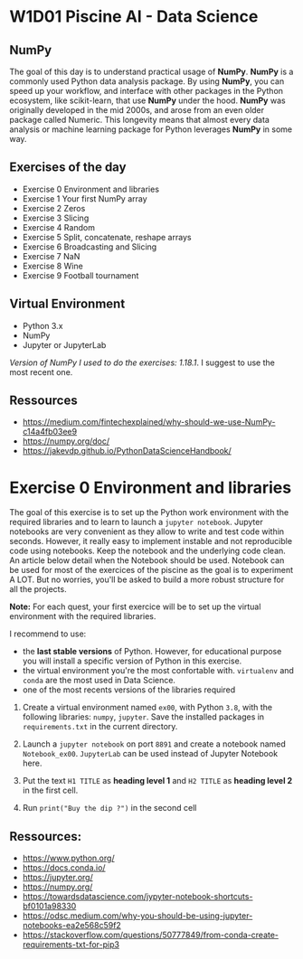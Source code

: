 # W1D01  Piscine AI - Data Science

## NumPy 
The goal of this day is to understand practical usage of **NumPy**. **NumPy** is a commonly used Python data analysis package. By using **NumPy**, you can speed up your workflow, and interface with other packages in the Python ecosystem, like scikit-learn, that use **NumPy** under the hood. **NumPy** was originally developed in the mid 2000s, and arose from an even older package called Numeric. This longevity means that almost every data analysis or machine learning package for Python leverages **NumPy** in some way.

## Exercises of the day

- Exercise 0 Environment and libraries
- Exercise 1 Your first NumPy array
- Exercise 2 Zeros
- Exercise 3 Slicing
- Exercise 4 Random
- Exercise 5 Split, concatenate, reshape arrays
- Exercise 6 Broadcasting and Slicing
- Exercise 7 NaN
- Exercise 8 Wine
- Exercise 9 Football tournament

## Virtual Environment 
- Python 3.x
- NumPy
- Jupyter or JupyterLab

*Version of NumPy I used to do the exercises: 1.18.1*. 
I suggest to use the most recent one.

## Ressources

- https://medium.com/fintechexplained/why-should-we-use-NumPy-c14a4fb03ee9
- https://numpy.org/doc/
- https://jakevdp.github.io/PythonDataScienceHandbook/


# Exercise 0 Environment and libraries

The goal of this exercise is to set up the Python work environment with the required libraries and to learn to launch a `jupyter notebook`. Jupyter notebooks are very convenient as they allow to write and test code within seconds. However, it really easy to implement instable and not reproducible code using notebooks. Keep the notebook and the underlying code clean. An article below detail when the Notebook should be used. Notebook can be used for most of the exercices of the piscine as the goal is to experiment A LOT. But no worries, you'll be asked to build a more robust structure for all the projects. 

**Note:** For each quest, your first exercice will be to set up the virtual environment with the required libraries. 

I recommend to use:

- the **last stable versions** of Python. However, for educational purpose you will install a specific version of Python in this exercise. 
- the virtual environment you're the most confortable with. `virtualenv` and `conda` are the most used in Data Science.
- one of the most recents versions of the libraries required

1. Create a virtual environment named `ex00`, with Python `3.8`, with the following libraries: `numpy`, `jupyter`. Save the installed packages in `requirements.txt` in the current directory.

2. Launch a `jupyter notebook` on port `8891` and create a notebook named `Notebook_ex00`. `JupyterLab` can be used instead of Jupyter Notebook here. 

3. Put the text `H1 TITLE` as **heading level 1** and `H2 TITLE` as **heading level 2** in the first cell.

4. Run `print("Buy the dip ?")` in the second cell


## Ressources: 

- https://www.python.org/
- https://docs.conda.io/
- https://jupyter.org/
- https://numpy.org/
- https://towardsdatascience.com/jypyter-notebook-shortcuts-bf0101a98330
- https://odsc.medium.com/why-you-should-be-using-jupyter-notebooks-ea2e568c59f2
- https://stackoverflow.com/questions/50777849/from-conda-create-requirements-txt-for-pip3 
